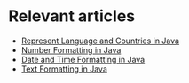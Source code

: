 # Relevant articles
- [Represent Language and Countries in Java](https://nkamphoa.com/localization-in-java/)
- [Number Formatting in Java](https://nkamphoa.com/format-numbers-in-java/)
- [Date and Time Formatting in Java](https://nkamphoa.com/date-formatting-in-java/)
- [Text Formatting in Java](https://nkamphoa.com/text-formatting-in-java/)
